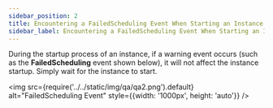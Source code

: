 ```yaml
---
sidebar_position: 2
title: Encountering a FailedScheduling Event When Starting an Instance
sidebar_label: Encountering a FailedScheduling Event When Starting an Instance
---
```


During the startup process of an instance, if a warning event occurs (such as the **FailedScheduling** event shown below), it will not affect the instance startup. Simply wait for the instance to start.

<img src={require('../../static/img/qa/qa2.png').default} alt="FailedScheduling Event" style={{width: '1000px', height: 'auto'}} />
